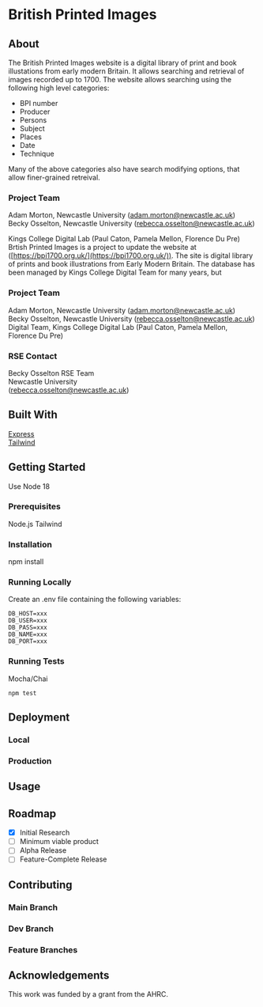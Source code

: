 # British Printed Images

## About

The British Printed Images website is a digital library of print and book illustations from early modern Britain. It allows searching and retrieval of images recorded up to 1700. The website allows searching using the following high level categories:

 * BPI number
 * Producer
 * Persons
 * Subject
 * Places
 * Date
 * Technique

Many of the above categories also have search modifying options, that allow finer-grained retreival. 

### Project Team
Adam Morton, Newcastle University  ([adam.morton@newcastle.ac.uk](mailto:adam.morton@newcastle.ac.uk))  
Becky Osselton, Newcastle University  ([rebecca.osselton@newcastle.ac.uk](mailto:rebecca.osselton@example.com))

Kings College Digital Lab (Paul Caton, Pamela Mellon, Florence Du Pre) 
Brtish Printed Images is a project to update the website at ([https://bpi1700.org.uk/](https://bpi1700.org.uk/)). The site is digital library of prints and book illustrations from Early Modern Britain. The database has been managed by Kings College Digital Team for many years, but 

### Project Team
Adam Morton, Newcastle University  ([adam.morton@newcastle.ac.uk](mailto:adam.morton@newcastle.ac.uk))  
Becky Osselton, Newcastle University  ([rebecca.osselton@newcastle.ac.uk](mailto:rebecca.osselton@newcastle.ac.uk)) 
Digital Team, Kings College Digital Lab (Paul Caton, Pamela Mellon, Florence Du Pre)  

### RSE Contact
Becky Osselton 
RSE Team  
Newcastle University  
([rebecca.osselton@newcastle.ac.uk](mailto:rebecca.osselton@newcastle.ac.uk))  

## Built With

[Express](https://expressjs.com/)  
[Tailwind](https://tailwindcss.com/)  

## Getting Started

Use Node 18

### Prerequisites

Node.js
Tailwind

### Installation

npm install

### Running Locally

Create an .env file containing the following variables:

```
DB_HOST=xxx
DB_USER=xxx
DB_PASS=xxx
DB_NAME=xxx
DB_PORT=xxx
```

### Running Tests

Mocha/Chai

`npm test`

## Deployment

### Local 

### Production

## Usage

## Roadmap

- [x] Initial Research  
- [ ] Minimum viable product   
- [ ] Alpha Release  
- [ ] Feature-Complete Release  

## Contributing

### Main Branch
### Dev Branch
### Feature Branches

## Acknowledgements

This work was funded by a grant from the AHRC.



